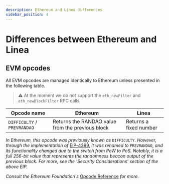 ```yaml
---
description: Ethereum and Linea differences
sidebar_position: 4
---
```


# Differences between Ethereum and Linea

## EVM opcodes

All EVM opcodes are managed identically to Ethereum unless presented in the following table.

> ⚠️ At the moment we do not support the `eth_newFilter` and `eth_newBlockFilter` RPC calls.
>

| Opcode name | Ethereum | Linea |
| --- | --- | --- |
| `DIFFICULTY` / `PREVRANDAO` | Returns the RANDAO value from the previous block | Returns a fixed number |

_In Ethereum, this opcode was previously known as_ `DIFFICULTY`. _However, through the implementation of_ [EIP-4399](https://eips.ethereum.org/EIPS/eip-4399), _it was renamed to_ `PREVRANDAO`, _and its functionality changed due to the switch from PoW to PoS. Notably, it is a full 256-bit value that represents the randomness beacon output of the previous block. For more, see the 'Security Considerations' section of the above EIP._

_Consult the Ethereum Foundation's_ [Opcode Reference](https://ethereum.org/en/developers/docs/evm/opcodes/) _for more._
